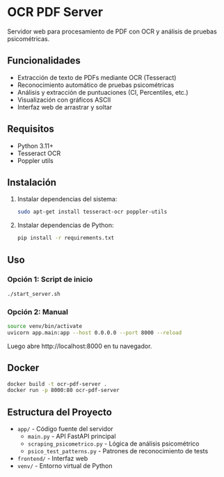 # OCR PDF Server

Servidor web para procesamiento de PDF con OCR y análisis de pruebas psicométricas.

## Funcionalidades

- Extracción de texto de PDFs mediante OCR (Tesseract)
- Reconocimiento automático de pruebas psicométricas
- Análisis y extracción de puntuaciones (CI, Percentiles, etc.)
- Visualización con gráficos ASCII
- Interfaz web de arrastrar y soltar

## Requisitos

- Python 3.11+
- Tesseract OCR
- Poppler utils

## Instalación

1. Instalar dependencias del sistema:
   ```bash
   sudo apt-get install tesseract-ocr poppler-utils
   ```

2. Instalar dependencias de Python:
   ```bash
   pip install -r requirements.txt
   ```

## Uso

### Opción 1: Script de inicio
```bash
./start_server.sh
```

### Opción 2: Manual
```bash
source venv/bin/activate
uvicorn app.main:app --host 0.0.0.0 --port 8000 --reload
```

Luego abre http://localhost:8000 en tu navegador.

## Docker

```bash
docker build -t ocr-pdf-server .
docker run -p 8000:80 ocr-pdf-server
```

## Estructura del Proyecto

- `app/` - Código fuente del servidor
  - `main.py` - API FastAPI principal
  - `scraping_psicometrico.py` - Lógica de análisis psicométrico
  - `psico_test_patterns.py` - Patrones de reconocimiento de tests
- `frontend/` - Interfaz web
- `venv/` - Entorno virtual de Python
